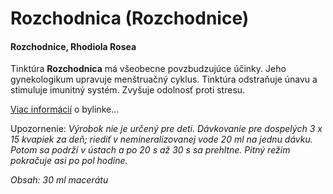 Rozchodnica (Rozchodnice)
=========================

#### Rozchodnice, Rhodiola Rosea

Tinktúra **Rozchodnica** má všeobecne povzbudzujúce účinky. Jeho gynekologikum
upravuje menštruačný cyklus. Tinktúra odstraňuje únavu a stimuluje imunitný
systém. Zvyšuje odolnosť proti stresu.

[Viac informácií](/sip/bylinky/rozchodnica-ruzova) o bylinke…

Upozornenie: *Výrobok nie je určený pre deti. Dávkovanie pre dospelých 3 x 15
kvapiek za deň; riediť v nemineralizovanej vode 20 ml na jednu dávku. Potom sa
podrží v ústach a po 20 s až 30 s sa prehltne. Pitný režim pokračuje asi po pol
hodine.*

*Obsah: 30 ml macerátu*

